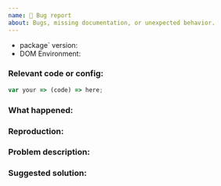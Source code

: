 ```yaml
---
name: 🐛 Bug report
about: Bugs, missing documentation, or unexpected behavior.
---
```


- package` version:
- DOM Environment:

### Relevant code or config:

```js
var your => (code) => here;
```
<!-- If there is a repository or codesandbox please also paste in here -->

### What happened:

<!-- Please provide the full error message/screenshots/anything -->

### Reproduction:

<!--
If possible, please create a repository or a code-sandbox that reproduces the issue with the
minimal amount of code possible.
-->

### Problem description:

<!-- Please describe why the current behavior is a problem -->

### Suggested solution:

<!-- Optional -->
